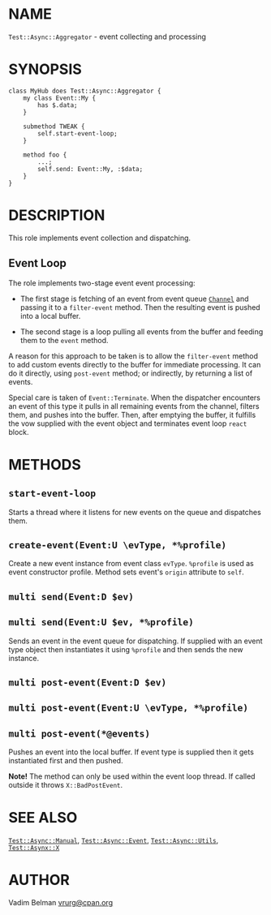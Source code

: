 NAME
====

`Test::Async::Aggregator` - event collecting and processing

SYNOPSIS
========

    class MyHub does Test::Async::Aggregator {
        my class Event::My {
            has $.data;
        }

        submethod TWEAK {
            self.start-event-loop;
        }

        method foo {
            ...; 
            self.send: Event::My, :$data;
        }
    }

DESCRIPTION
===========

This role implements event collection and dispatching.

Event Loop
----------

The role implements two-stage event event processing:

  * The first stage is fetching of an event from event queue [`Channel`](https://docs.raku.org/type/Channel) and passing it to a `filter-event` method. Then the resulting event is pushed into a local buffer.

  * The second stage is a loop pulling all events from the buffer and feeding them to the `event` method.

A reason for this approach to be taken is to allow the `filter-event` method to add custom events directly to the buffer for immediate processing. It can do it directly, using `post-event` method; or indirectly, by returning a list of events.

Special care is taken of `Event::Terminate`. When the dispatcher encounters an event of this type it pulls in all remaining events from the channel, filters them, and pushes into the buffer. Then, after emptying the buffer, it fulfills the vow supplied with the event object and terminates event loop `react` block.

METHODS
=======

`start-event-loop`
------------------

Starts a thread where it listens for new events on the queue and dispatches them.

`create-event(Event:U \evType, *%profile)`
------------------------------------------

Create a new event instance from event class `evType`. `%profile` is used as event constructor profile. Method sets event's `origin` attribute to `self`.

`multi send(Event:D $ev)`
-------------------------

`multi send(Event:U $ev, *%profile)`
------------------------------------

Sends an event in the event queue for dispatching. If supplied with an event type object then instantiates it using `%profile` and then sends the new instance.

`multi post-event(Event:D $ev)`
-------------------------------

`multi post-event(Event:U \evType, *%profile)`
----------------------------------------------

`multi post-event(*@events)`
----------------------------

Pushes an event into the local buffer. If event type is supplied then it gets instantiated first and then pushed.

**Note!** The method can only be used within the event loop thread. If called outside it throws `X::BadPostEvent`.

SEE ALSO
========

[`Test::Async::Manual`](https://github.com/vrurg/raku-Test-Async/blob/v0.0.6/docs/md/Test/Async/Manual.md), [`Test::Async::Event`](https://github.com/vrurg/raku-Test-Async/blob/v0.0.6/docs/md/Test/Async/Event.md), [`Test::Async::Utils`](https://github.com/vrurg/raku-Test-Async/blob/v0.0.6/docs/md/Test/Async/Utils.md), [`Test::Asynx::X`](https://github.com/vrurg/raku-Test-Async/blob/v0.0.6/docs/md/Test/Asynx/X.md)

AUTHOR
======

Vadim Belman <vrurg@cpan.org>

